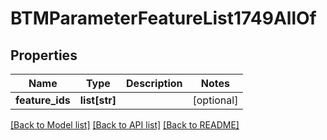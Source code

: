# BTMParameterFeatureList1749AllOf

## Properties
Name | Type | Description | Notes
------------ | ------------- | ------------- | -------------
**feature_ids** | **list[str]** |  | [optional] 

[[Back to Model list]](../README.md#documentation-for-models) [[Back to API list]](../README.md#documentation-for-api-endpoints) [[Back to README]](../README.md)


